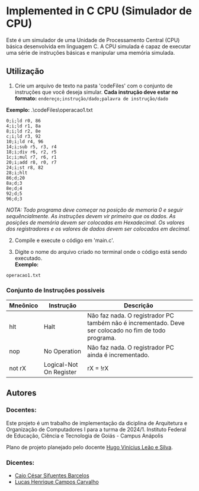# Implemented in C CPU (Simulador de CPU)

Este é um simulador de uma Unidade de Processamento Central (CPU) básica desenvolvida em linguagem C. A CPU simulada é capaz de executar uma série de instruções básicas e manipular uma memória simulada.

## Utilização

1. Crie um arquivo de texto na pasta 'codeFiles' com o conjunto de instruções que você deseja simular.
**Cada instrução deve estar no formato:**
```endereço;instrução/dado;palavra de instrução/dado```

**Exemplo:**
.\codeFiles\operacao1.txt
```
0;i;ld r0, 86
4;i;ld r1, 8a
8;i;ld r2, 8e
c;i;ld r3, 92
10;i;ld r4, 96
14;i;sub r5, r3, r4
18;i;div r6, r2, r5
1c;i;mul r7, r6, r1
20;i;add r8, r0, r7
24;i;st r8, 82
28;i;hlt
86;d;20
8a;d;3
8e;d;4
92;d;5
96;d;3
```

_NOTA: Todo programa deve começar na posição de memoria 0 e seguir sequêncialmente. As instruções devem vir primeiro que os dados. As posições de memória devem ser colocadas em Hexadecimal. Os valores dos registradores e os valores de dados devem ser colocados em decimal._

2. Compile e execute o código em 'main.c'.

3. Digite o nome do arquivo criado no terminal onde o código está sendo executado.  
**Exemplo:**
```
operacao1.txt
```

### Conjunto de Instruções possiveis

| Mneônico | Instrução | Descrição                                      |
|---------------|---------|------------------------------------------------|
| hlt       | Halt | Não faz nada. O registrador PC também não é incrementado. Deve ser colocado no fim de todo programa.                  |
| nop       | No Operation | Não faz nada. O registrador PC ainda é incrementado.                 |
| not rX       | Logical-Not On Register | rX = !rX                 |

## Autores

### Docentes:
Este projeto é um trabalho de implementação da diciplina de Arquitetura e Organização de Computadores I para a turma de 2024/1.
Instituto Federal de Educação, Ciência e Tecnologia de Goiás - Campus Anápolis

Plano de projeto planejado pelo docente [Hugo Vinícius Leão e Silva](https://www.escavador.com/sobre/5606654/hugo-vinicius-leao-e-silva).

### Dicentes:
- [Caio César Sifuentes Barcelos](https://github.com/CaioSifuentes)
- [Lucas Henrique Campos Carvalho](https://github.com/LucasPastel2004)


